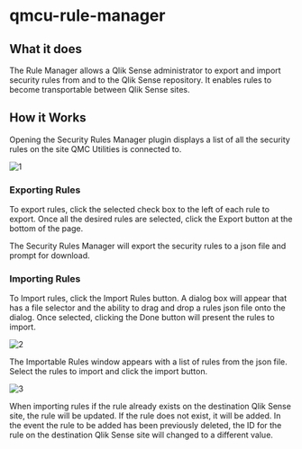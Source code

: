# qmcu-rule-manager

## What it does
The Rule Manager allows a Qlik Sense administrator to export and import security rules from and to the Qlik Sense repository.  It enables rules to become transportable between Qlik Sense sites.


## How it Works
Opening the Security Rules Manager plugin displays a list of all the security rules on the site QMC Utilities is connected to.

![1](https://github.com/eapowertools/QlikSenseQMCUtility/wiki/imgs/RuleManager.png)

### Exporting Rules
To export rules, click the selected check box to the left of each rule to export.  Once all the desired rules are selected, click the Export button at the bottom of the page.  

The Security Rules Manager will export the security rules to a json file and prompt for download.

### Importing Rules
To Import rules, click the Import Rules button.  A dialog box will appear that has a file selector and the ability to drag and drop a rules json file onto the dialog.  Once selected, clicking the Done button will present the rules to import.

![2](https://github.com/eapowertools/QlikSenseQMCUtility/wiki/imgs/importRuleFile.png)

The Importable Rules window appears with a list of rules from the json file.  Select the rules to import and click the import button.

![3](https://github.com/eapowertools/QlikSenseQMCUtility/wiki/imgs/uploadedRuleFile.png)

When importing rules if the rule already exists on the destination Qlik Sense site, the rule will be updated.  If the rule does not exist, it will be added.  In the event the rule to be added has been previously deleted, the ID for the rule on the destination Qlik Sense site will changed to a different value.
